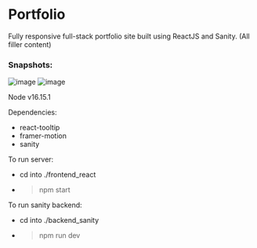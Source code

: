 # Portfolio

Fully responsive full-stack portfolio site built using ReactJS and Sanity. (All filler content) 

### Snapshots:
![image](https://user-images.githubusercontent.com/35478698/212772851-488a79dc-3c0d-47e5-83cc-68f35d7d617e.png)
![image](https://user-images.githubusercontent.com/35478698/212772889-0be42f39-d5ce-4d0b-a989-c955a80d81d4.png)

Node v16.15.1

Dependencies: 
- react-tooltip
- framer-motion
- sanity

To run server:
- cd into ./frontend_react
- >npm start


To run sanity backend:
- cd into ./backend_sanity
- >npm run dev
